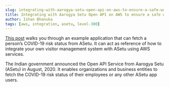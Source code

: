 ```yaml
---
slug: integrating-with-aarogya-setu-open-api-on-aws-to-ensure-a-safe-workspace
title: Integrating with Aarogya Setu Open API on AWS to ensure a safe workspace
author: Ishan Bhanuka
tags: [aws, integration, asetu, level-300]
---
```


[This post](https://aws.amazon.com/blogs/devops/integrating-with-aarogya-setu-open-api-on-aws-to-ensure-a-safe-workspace/) walks you through an example application that can fetch a person’s COVID-19 risk status from ASetu. It can act as reference of how to integrate your own visitor management system with ASetu using AWS services.

The Indian government announced the Open API Service from Aarogya Setu (ASetu) in August, 2020. It enables organizations and business entities to fetch the COVID-19 risk status of their employees or any other ASetu app users. 